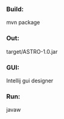 <h3>Build:</h3>
mvn package

<h3>Out:</h3>
target/ASTRO-1.0.jar

<h3>GUI:</h3>
Intellij gui designer

<h3>Run:</h3>
javaw